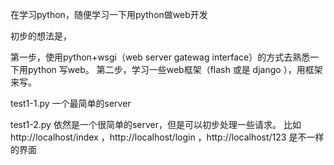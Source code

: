 在学习python，随便学习一下用python做web开发

初步的想法是，

第一步，使用python+wsgi（web server gatewag interface）的方式去熟悉一下用python 写web。
第二步，学习一些web框架（flash 或是 django ），用框架来写。

test1-1.py
一个最简单的server

test1-2.py
依然是一个很简单的server，但是可以初步处理一些请求。
比如http://localhost/index ，http://localhost/login ，http://localhost/123 是不一样的界面
